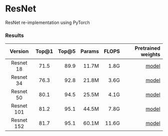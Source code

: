 # ResNet
ResNet re-implementation using PyTorch

### Results

| Version   | Top@1 | Top@5 | Params | FLOPS | Pretrained weights |
|:---------:|:-----:|------:|-------:|------:|-------------------:|
| Resnet 18 |  71.5 | 89.9  | 11.7M  | 1.8G  |[model](https://github.com/Shohruh72/ResNet/releases/download/v0.0.1/resnet_18.pt)|
| Resnet 34 |  76.3 | 92.8  | 21.8M  | 3.6G  |[model](https://github.com/Shohruh72/ResNet/releases/download/v0.0.1/resnet_34.pt)|
| Resnet 50 |  80.1 | 94.5  | 25.5M  | 4.1G  |[model](https://github.com/Shohruh72/ResNet/releases/download/v0.0.1/resnet_50.pt)|
| Resnet 101 | 81.2 | 95.1  | 44.5M  | 7.8G  |[model](https://github.com/Shohruh72/ResNet/releases/download/v0.0.1/resnet_101.pt)|
| Resnet 152 | 81.7 | 95.1  | 60.1M  | 11.6G |[model](https://github.com/Shohruh72/ResNet/releases/download/v0.0.1/resnet_152.pt)|
